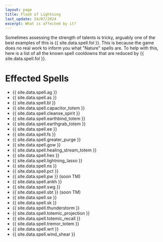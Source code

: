 ```yaml
---
layout: page
title: Flash of Lightning
last_update: 24/07/2024
excerpt: What is affected by it?
---
```


Sometimes assessing the strength of talents is tricky, arguably one of the best examples of this is {{ site.data.spell.fol }}.
This is because the game does no real work to inform you what "Nature" spells are. To help with this, here is a list of all the known spell cooldowns that are reduced by {{ site.data.spell.fol }}.

# Effected Spells

- {{ site.data.spell.ag }}
- {{ site.data.spell.as }}
- {{ site.data.spell.bl }}
- {{ site.data.spell.capacitor_totem }}
- {{ site.data.spell.cleanse_spirit }}
- {{ site.data.spell.earthbind_totem }}
- {{ site.data.spell.earthgrab_totem }}
- {{ site.data.spell.ee }}
- {{ site.data.spell.fs }}
- {{ site.data.spell.greater_purge }}
- {{ site.data.spell.gow }}
- {{ site.data.spell.healing_stream_totem }}
- {{ site.data.spell.hex }}
- {{ site.data.spell.lightning_lasso }}
- {{ site.data.spell.ns }}
- {{ site.data.spell.pct }}
- {{ site.data.spell.pw }} (soon TM)
- {{ site.data.spell.ankh }}
- {{ site.data.spell.swg }}
- {{ site.data.spell.sbt }} (soon TM)
- {{ site.data.spell.se }}
- {{ site.data.spell.sk }}
- {{ site.data.spell.thunderstorm }}
- {{ site.data.spell.totemic_projection }}
- {{ site.data.spell.totemic_recall }}
- {{ site.data.spell.tremor_totem }}
- {{ site.data.spell.wrt }}
- {{ site.data.spell.wind_shear }}
